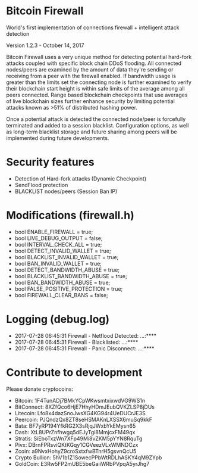 # Bitcoin Firewall
World's first implementation of connections firewall + intelligent attack detection

Version 1.2.3 - October 14, 2017

Bitcoin Firewall uses a very unique method for detecting potential hard-fork attacks coupled with specific block chain DDoS flooding. All connected nodes/peers are examined by the amount of data they're sending or receiving from a peer with the firewall enabled. If bandwidth usage is greater than the limits set the connecting node is further examined to verify their blockchain start height is within safe limits of the average among all peers connected. Range based blockchain checkpoints that use averages of live blockchain sizes further enhance security by limiting potential attacks known as >51% of distributed hashing power.

Once a potential attack is detected the connected node/peer is forcefully terminated and added to a session blacklist. Configuration options, as well as long-term blacklist storage and future sharing among peers will be implemented during future developments.

# Security features
- Detection of Hard-fork attacks (Dynamic Checkpoint)
- SendFlood protection
- BLACKLIST nodes/peers (Session Ban IP)

# Modifications (firewall.h)
- bool ENABLE_FIREWALL = true;
- bool LIVE_DEBUG_OUTPUT = false;
- bool INTERVAL_CHECK_ALL = true;
- bool DETECT_INVALID_WALLET = true;
- bool BLACKLIST_INVALID_WALLET = true;
- bool BAN_INVALID_WALLET = true;
- bool DETECT_BANDWIDTH_ABUSE =  true;
- bool BLACKLIST_BANDWIDTH_ABUSE = true;
- bool BAN_BANDWIDTH_ABUSE = true;
- bool FALSE_POSITIVE_PROTECTION =  true;
- bool FIREWALL_CLEAR_BANS = false;

# Logging (debug.log)
- 2017-07-28 06:45:31 Firewall - Netflood Detected: *.*.*.*:****
- 2017-07-28 06:45:31 Firewall - Blacklisted: *.*.*.*:****
- 2017-07-28 06:45:31 Firewall - Panic Disconnect: *.*.*.*:****

# Contribute to development
Please donate cryptocoins:

- Bitcoin: 1F4TunADj7BMkYCpWKwsmtxixwdVG9WS1n
- BitConnect: 8XZfQco6HjE7HhyHDmJEubQVKZLSP8jDUs
- Litecoin: Lfo8x4dazSnoJwsXG4KG94r4UeDUCrJE3S
- Peercoin: PJQndzQx8ZT8seHSMAKnLXSSX6muSq9kkF
- Bata: BF7yRP194YfkRG2X3sRjqJWxbYkEMysn65
- Dash: XtL8UPrZnfhwgq5dEJyTgi8MmjcxFM49qx
- Stratis: SiEboTxzWn7XFp49Mi8vZKM5pYYN8RquTg
- Pivx: DBrnFPRsviQKtKGqy1CGVeezVLxWMNDCzx
- Zcoin: a9NvxHohyZ9croSxtxfwBTnrH5gsvnQcU5
- Crypto Bullion: 5hV1b1Z1SowecPPbWtRDLhASKY4qM9ZYpb
- GoldCoin: E3Rw5FP2mUBE5beGaiiWRbPVpqA5yrJhg7
